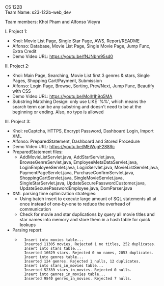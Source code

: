 CS 122B  
Team Name: s23-122b-web_dev  
  
Team members: Khoi Pham and Alfonso Vieyra  
  
I. Project 1:
- Khoi: Movie List Page, Single Star Page, AWS, Report/README  
- Alfonso: Database, Movie List Page, Single Movie Page, Jump Func, Extra Credit  
- Demo Video URL: https://youtu.be/fNJNbm95sd0

II. Project 2:  
- Khoi: Main Page, Searching, Movie List first 3 genres & stars, Single Pages, Shopping Cart/Payment, Submission  
- Alfonso: Login Page, Browse, Sorting, Prev/Next, Jump Func, Beautify with CSS  
- Demo Video URL: https://youtu.be/MoIh1h9q5MA
- Substring Matching Design: only use LIKE '%%', which means the search term can be any substring and doesn't need to be at the beginning or ending. Also, no typo is allowed
  
III. Project 3:
- Khoi: reCaptcha, HTTPS, Encrypt Password, Dashboard Login, Import XML
- Alfonso: PreparedStatement, Dashboard and Stored Procedure
- Demo Video URL: https://youtu.be/MEWugF288Rc
- PreparedStatement files: 
  - AddMovieListServlet.java,
    AddStarServlet.java,
    BrowseGenreServlet.java,
    EmployeeMetaDataServlet.java,
    LoginEmployeeServlet.java,
    LoginServlet.java,
    MovieListServlet.java,
    PaymentPageServlet.java,
    PurchaseConfirmServlet.java,
    ShoppingCartServlet.java,
    SingleMovieServlet.java,
    SingleStarServlet.java,
    UpdateSecurePasswordCustomer.java,
    UpdateSecurePasswordEmployee.java,
    DomParser.java
- XML parsing time optimization strategies:
  - Using batch insert to execute large amount of SQL statements all at once instead of one-by-one to reduce the overhead of communication
  - Check for movie and star duplications by query all movie titles and star names into memory and store them in a hash table for quick lookups 
- Parsing report:
  - ```
      Insert into movies table...  
      Inserted 11305 movies. Rejected 1 no titles, 252 duplicates.  
      Insert into stars table...  
      Inserted 16629 stars. Rejected 0 no names, 2053 duplicates.  
      Insert into genres table...  
      Inserted 124 genres. Rejected 1 nulls, 12 duplicates.  
      Insert into stars_in_movies table...  
      Inserted 52339 stars_in_movies. Rejected 0 nulls.  
      Insert into genres_in_movies table...  
      Inserted 9840 genres_in_movies. Rejected 7 nulls.